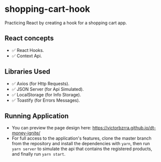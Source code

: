# shopping-cart-hook
Practicing React by creating a hook for a shopping cart app.

## React concepts
- ✅ React Hooks.
- ✅ Context Api.

## Libraries Used
- ✅ Axios (for Http Requests).
- ✅ JSON Server (for Api Simulated).
- ✅ LocalStorage (for Info Storage).
- ✅ Toastify (for Errors Messages).

## Running Application
- You can preview the page design here: https://victorbzrra.github.io/dt-money-ignite/
- For full access to the application's features, clone the master branch from the repository and install the dependencies with `yarn`, then run `yarn server` to simulate the api that contains the registered products, and finally run `yarn start`.
